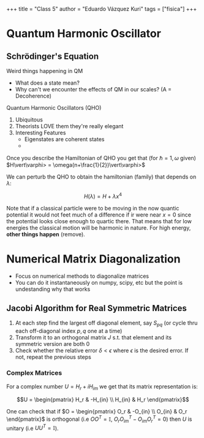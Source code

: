 +++
title = "Class 5"
author = "Eduardo Vázquez Kuri"
tags = ["fisica"]
+++

# Quantum Harmonic Oscillator

## Schrödinger's Equation

Weird things happening in QM

* What does a state mean?
* Why can't we encounter the effects of QM in our scales? (A = Decoherence)

Quantum Harmonic Oscillators (QHO)

1. Ubiquitous
2. Theorists LOVE them they're really elegant
3. Interesting Features
    * Eigenstates are coherent states
    * 

Once you describe the Hamiltonian of QHO you get that (for $\hbar = 1, \omega$ given) $H\vert\varphi> = \omega(n+\frac{1}{2})\vert\varphi>$

We can perturb the QHO to obtain the hamiltonian (family) that depends on $\lambda$:

$$H(\lambda) = H + \lambda x^4$$

Note that if a classical particle were to be moving in the now quantic potential it would not feet much of a difference if ir were near $x = 0$ since the potential looks close enough to quartic there. That means that for low energies the classical motion will be harmonic in nature. For high energy, **other things happen** (remove).

# Numerical Matrix Diagonalization

* Focus on numerical methods to diagonalize matrices
* You can do it instantaneously on numpy, scipy, etc but the point is undestanding why that works

## Jacobi Algorithm for Real Symmetric Matrices

1. At each step find the largest off diagonal element, say $S_{pq}$ (or cycle thru each off-diagonal index $p,q$ one at a time)
2. Transform it to an orthogonal matrix $J$ s.t. that element and its symmetric version are both 0
3. Check whether the relative error $\delta <\epsilon$ where $\epsilon$ is the desired error. If not, repeat the previous steps

### Complex Matrices

For a complex number $U = H_r + iH_{im}$ we get that its matrix representation is:

$$U = \begin{pmatrix}
H_r & -H_{in} \\
H_{in} & H_r
\end{pmatrix}$$

One can check that if $O = \begin{pmatrix}
O_r & -O_{in} \\
O_{in} & O_r
\end{pmatrix}$ is orthogonal (i.e $OO^T = \mathbb{I},\ O_rO_{im}^T-O_{im}O_r^T = 0$) then $U$ is unitary (i.e $UU^T = \mathbb{I}$).